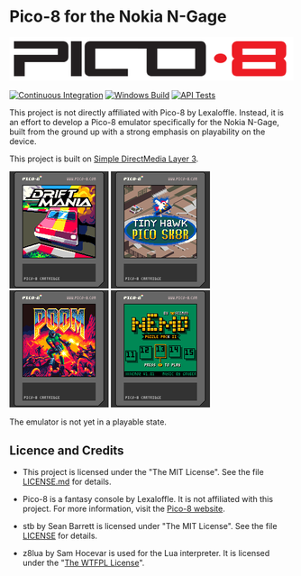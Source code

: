 # Pico-8 for the Nokia N-Gage

![Logo](media/logo.png)

[![Continuous Integration](https://github.com/ngagesdk/Pico-8/actions/workflows/nokia-ngage.yml/badge.svg)](https://github.com/ngagesdk/Pico-8/actions/workflows/nokia-ngage.yml)
[![Windows Build](https://github.com/ngagesdk/Pico-8/actions/workflows/windows.yml/badge.svg)](https://github.com/ngagesdk/Pico-8/actions/workflows/windows.yml)
[![API Tests](https://github.com/ngagesdk/Pico-8/actions/workflows/api-tests.yml/badge.svg)](https://github.com/ngagesdk/Pico-8/actions/workflows/api-tests.yml)

This project is not directly affiliated with Pico-8 by Lexaloffle.  Instead, it is an effort
to develop a Pico-8 emulator specifically for the Nokia N-Gage, built from the ground up with
a strong emphasis on playability on the device.

This project is built on [Simple DirectMedia Layer 3](https://www.libsdl.org/).

![Screenshot 1](media/screenshot_1.png) ![Screenshot 2](media/screenshot_2.png) ![Screenshot 3](media/screenshot_3.png) ![Screenshot 4](media/screenshot_4.png)

The emulator is not yet in a playable state.

## Licence and Credits

- This project is licensed under the "The MIT License".  See the file
  [LICENSE.md](LICENSE.md) for details.

- Pico-8 is a fantasy console by Lexaloffle.  It is not affiliated with this project.
  For more information, visit the [Pico-8 website](https://www.lexaloffle.com/pico-8.php).

- stb by Sean Barrett is licensed under "The MIT License".  See the file
  [LICENSE](https://github.com/nothings/stb/blob/master/LICENSE) for
  details.

- z8lua by Sam Hocevar is used for the Lua interpreter.  It is licensed under the
  "[The WTFPL License](http://www.wtfpl.net)".
